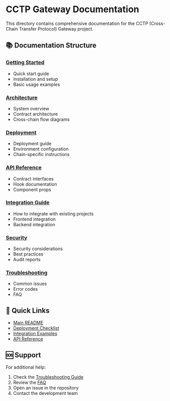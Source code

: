 # CCTP Gateway Documentation

This directory contains comprehensive documentation for the CCTP (Cross-Chain Transfer Protocol) Gateway project.

## 📚 Documentation Structure

### [Getting Started](./getting-started.md)
- Quick start guide
- Installation and setup
- Basic usage examples

### [Architecture](./architecture.md)
- System overview
- Contract architecture
- Cross-chain flow diagrams

### [Deployment](./deployment.md)
- Deployment guide
- Environment configuration
- Chain-specific instructions

### [API Reference](./api-reference.md)
- Contract interfaces
- Hook documentation
- Component props

### [Integration Guide](./integration.md)
- How to integrate with existing projects
- Frontend integration
- Backend integration

### [Security](./security.md)
- Security considerations
- Best practices
- Audit reports

### [Troubleshooting](./troubleshooting.md)
- Common issues
- Error codes
- FAQ

## 🔗 Quick Links

- [Main README](../README.md)
- [Deployment Checklist](./deployment.md#checklist)
- [Integration Examples](./integration.md#examples)
- [API Reference](./api-reference.md)

## 🆘 Support

For additional help:
1. Check the [Troubleshooting Guide](./troubleshooting.md)
2. Review the [FAQ](./troubleshooting.md#faq)
3. Open an issue in the repository
4. Contact the development team
